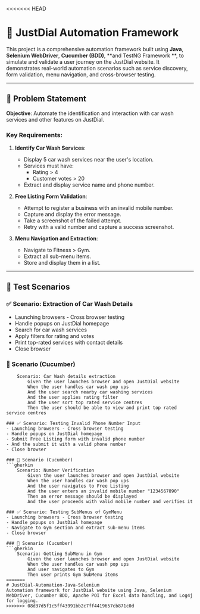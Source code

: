 <<<<<<< HEAD
# 🚗 JustDial Automation Framework

This project is a comprehensive automation framework built using **Java**, **Selenium WebDriver**, **Cucumber (BDD)**, **and TestNG Framework **, to simulate and validate a user journey on the JustDial website. It demonstrates real-world automation scenarios such as service discovery, form validation, menu navigation, and cross-browser testing.

---

## 🎯 Problem Statement

**Objective**: Automate the identification and interaction with car wash services and other features on JustDial.

### Key Requirements:
1. **Identify Car Wash Services**:
   - Display 5 car wash services near the user's location.
   - Services must have:
     - Rating > 4
     - Customer votes > 20
   - Extract and display service name and phone number.

2. **Free Listing Form Validation**:
   - Attempt to register a business with an invalid mobile number.
   - Capture and display the error message.
   - Take a screenshot of the failed attempt.
   - Retry with a valid number and capture a success screenshot.

3. **Menu Navigation and Extraction**:
   - Navigate to Fitness > Gym.
   - Extract all sub-menu items.
   - Store and display them in a list.

---

## 🧪 Test Scenarios

### ✅ Scenario: Extraction of Car Wash Details
- Launching browsers - Cross browser testing
- Handle popups on JustDial homepage
- Search for car wash services
- Apply filters for rating and votes
- Print top-rated services with contact details
- Close browser

### 🧾 Scenario (Cucumber)
```gherkin
	Scenario: Car Wash details extraction
		Given the user launches browser and open JustDial website 
		When the user handles car wash pop ups
		And the user search nearby car washing services
		And the user applies rating filter
		And the user sort top rated service centres
		Then the user should be able to view and print top rated service centres

### ✅ Scenario: Testing Invalid Phone Number Input
- Launching browsers - Cross browser testing
- Handle popups on JustDial homepage
- Submit Free Listing form with invalid phone number
- And the submit it with a valid phone number
- Close browser

### 🧾 Scenario (Cucumber)
```gherkin
	Scenario: Number Verification
		Given the user launches browser and open JustDial website 
		When the user handles car wash pop ups
		And the user navigates to Free Listing
		And the user enters an invalid mobile number "1234567890"
		Then an error message should be displayed
		And the user proceeds with valid mobile number and verifies it

### ✅ Scenario: Testing SubMenus of GymMenu
- Launching browsers - Cross browser testing
- Handle popups on JustDial homepage
- Navigate to Gym section and extract sub-menu items
- Close browser

### 🧾 Scenario (Cucumber)
```gherkin
	Scenario: Getting SubMenu in Gym 
		Given the user launches browser and open JustDial website 
		When the user handles car wash pop ups
		And user navigates to Gym
		Then user prints Gym SubMenu items
=======
# JustDial-Automation-Java-Selenium
Automation framework for JustDial website using Java, Selenium WebDriver, Cucumber BDD, Apache POI for Excel data handling, and Log4j for logging.
>>>>>>> 08d37d5f1c5ff43991bb2c7ff4419657cb871c0d
